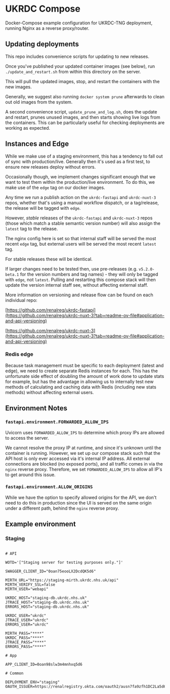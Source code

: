 # UKRDC Compose

Docker-Compose example configuration for UKRDC-TNG deployment, running Nginx as a reverse proxy/router.

## Updating deployments

This repo includes convenience scripts for updating to new releases.

Once you've published your updated container images (see below), run `./update_and_restart.sh` from within this directory on the server.

This will pull the updated images, stop, and restart the containers with the new images.

Generally, we suggest also running `docker system prune` afterwards to clean out old images from the system.

A second convenience script, `update_prune_and_log.sh`, does the update and restart, prunes unused images, and then starts showing live logs from the containers. This can be particularly useful for checking deployments are working as expected.

## Instances and Edge

While we make use of a staging environment, this has a tendency to fall out of sync with production/live. Generally then it's used as a first test, to ensure new releases deploy without errors.

Occasionally though, we implement changes significant enough that we want to test them within the production/live environment. To do this, we make use of the `edge` tag on our docker images.

Any time we run a publish action on the `ukrdc-fastapi` and `ukrdc-nuxt-3` repos, whether that's using a manual workflow dispatch, or a tag/release, the release will be tagged with `edge`.

However, _stable_ releases of the `ukrdc-fastapi` and `ukrdc-nuxt-3` repos (those which match a stable semantic version number) will also assign the `latest` tag to the release.

The nginx config here is set so that internal staff will be served the most recent `edge` tag, but external users will be served the most recent `latest` tag.

For stable releases these will be identical.

If larger changes need to be tested then, use pre-releases (e.g. `v5.2.0-beta.1` for the version numbers and tag names) - they will only be tagged with `edge`, not `latest`. Pulling and restarting this compose stack will then update the version internal staff see, without affecting external staff.

More information on versioning and release flow can be found on each individual repo:

[https://github.com/renalreg/ukrdc-fastapi](https://github.com/renalreg/ukrdc-nuxt-3?tab=readme-ov-file#application-and-api-versioning)

[https://github.com/renalreg/ukrdc-nuxt-3](https://github.com/renalreg/ukrdc-nuxt-3?tab=readme-ov-file#application-and-api-versioning)

### Redis edge

Because task management must be specific to each deployment (latest and edge), we need to create separate Redis instances for each. This has the unfortunate side effect of doubling the amount of work done to update stats for example, but has the advantage in allowing us to internally test new methods of calculating and caching data with Redis (including new stats methods) without affecting external users.

## Environment Notes

### `fastapi.environment.FORWARDED_ALLOW_IPS`

Uvicorn uses `FORWARDED_ALLOW_IPS` to determine which proxy IPs are allowed to access the server.

We cannot resolve the proxy IP at runtime, and since it's unknown until the container is running.
However, we set up our compose stack such that the API host is only ever accessed via it's internal IP address. All external connections are blocked (no exposed ports), and all traffic comes in via the `nginx` reverse proxy. Therefore, we set `FORWARDED_ALLOW_IPS` to allow all IP's to get around this issue.

### `fastapi.environment.ALLOW_ORIGINS`

While we have the option to specify allowed origins for the API, we don't need to do this in production since the UI is served on the same origin under a different path, behind the `nginx` reverse proxy.

## Example environment

### Staging

```none

# API

WOTD='["Staging server for testing purposes only."]'

SWAGGER_CLIENT_ID="0oan75eooLX2DcdQK5d6"

MIRTH_URL="https://staging-mirth.ukrdc.nhs.uk/api"
MIRTH_VERIFY_SSL=false
MIRTH_USER="webapi"

UKRDC_HOST="staging-db.ukrdc.nhs.uk"
JTRACE_HOST="staging-db.ukrdc.nhs.uk"
ERRORS_HOST="staging-db.ukrdc.nhs.uk"

UKRDC_USER="ukrdc"
JTRACE_USER="ukrdc"
ERRORS_USER="ukrdc"

MIRTH_PASS="****"
UKRDC_PASS="****"
JTRACE_PASS="****"
ERRORS_PASS="****"

# App

APP_CLIENT_ID=0oan98slw3m4mnhxq5d6

# Common

DEPLOYMENT_ENV="staging"
OAUTH_ISSUER=https://renalregistry.okta.com/oauth2/ausn7fa9zfh1DC2La5d6

```
